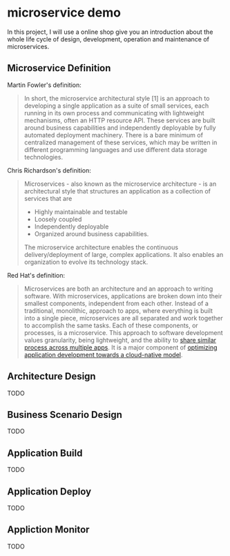 # microservice demo

In this project, I will use a online shop give you an introduction about the whole life cycle of design, development, operation and maintenance of microservices.

## Microservice Definition
Martin Fowler's definition:
>In short, the microservice architectural style [1] is an approach to developing a single application as a suite of small services, each running in its own process and communicating with lightweight mechanisms, often an HTTP resource API. These services are built around business capabilities and independently deployable by fully automated deployment machinery. There is a bare minimum of centralized management of these services, which may be written in different programming languages and use different data storage technologies.

Chris Richardson's definition:

>Microservices - also known as the microservice architecture - is an architectural style that structures an application as a collection of services that are
>  - Highly maintainable and testable
>  - Loosely coupled
>  - Independently deployable
>  - Organized around business capabilities.
>  
>The microservice architecture enables the continuous delivery/deployment of large, complex applications. It also enables an organization to evolve its technology stack.

Red Hat's definition:

>Microservices are both an architecture and an approach to writing software. With microservices, applications are broken down into their smallest components, independent from each other. Instead of a traditional, monolithic, approach to apps, where everything is built into a single piece, microservices are all separated and work together to accomplish the same tasks. Each of these components, or processes, is a microservice. This approach to software development values granularity, being lightweight, and the ability to [share similar process across multiple apps](https://www.redhat.com/en/topics/integration). It is a major component of [optimizing application development towards a cloud-native model](https://www.redhat.com/en/topics/cloud-native-apps).

## Architecture Design
TODO

## Business Scenario Design
TODO

## Application Build
TODO

## Application Deploy
TODO

## Appliction Monitor
TODO
